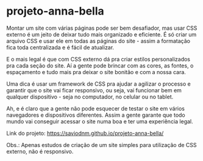 # projeto-anna-bella
Montar um site com várias páginas pode ser bem desafiador, mas usar CSS externo é um jeito de deixar tudo mais organizado e eficiente. É só criar um arquivo CSS e usar ele em todas as páginas do site - assim a formatação fica toda centralizada e é fácil de atualizar.

E o mais legal é que com CSS externo dá pra criar estilos personalizados pra cada seção do site. Aí a gente pode brincar com as cores, as fontes, o espaçamento e tudo mais pra deixar o site bonitão e com a nossa cara.

Uma dica é usar um framework de CSS pra ajudar a agilizar o processo e garantir que o site vai ficar responsivo, ou seja, vai funcionar bem em qualquer dispositivo - seja no computador, no celular ou no tablet.

Ah, e é claro que a gente não pode esquecer de testar o site em vários navegadores e dispositivos diferentes. Assim a gente garante que todo mundo vai conseguir acessar o site numa boa e ter uma experiência legal.

Link do projeto:
https://saviodnm.github.io/projeto-anna-bella/

Obs.: Apenas estudos de criação de um site simples para utilização de CSS externo, não é responsivo.
